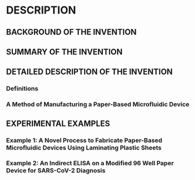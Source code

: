 # DESCRIPTION

## BACKGROUND OF THE INVENTION

## SUMMARY OF THE INVENTION

## DETAILED DESCRIPTION OF THE INVENTION

### Definitions

### A Method of Manufacturing a Paper-Based Microfluidic Device

## EXPERIMENTAL EXAMPLES

### Example 1: A Novel Process to Fabricate Paper-Based Microfluidic Devices Using Laminating Plastic Sheets

### Example 2: An Indirect ELISA on a Modified 96 Well Paper Device for SARS-CoV-2 Diagnosis

